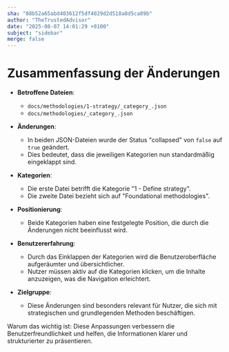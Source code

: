 ```yaml
---
sha: "08b52a65abd403612f5df4029d2d518a8d5ca89b"
author: "TheTrustedAdvisor"
date: "2025-08-07 14:01:29 +0100"
subject: "sidebar"
merge: false
---
```


# Zusammenfassung der Änderungen

- **Betroffene Dateien**: 
  - `docs/methodologies/1-strategy/_category_.json`
  - `docs/methodologies/_category_.json`
  
- **Änderungen**:
  - In beiden JSON-Dateien wurde der Status "collapsed" von `false` auf `true` geändert.
  - Dies bedeutet, dass die jeweiligen Kategorien nun standardmäßig eingeklappt sind.

- **Kategorien**:
  - Die erste Datei betrifft die Kategorie "1 - Define strategy".
  - Die zweite Datei bezieht sich auf "Foundational methodologies".

- **Positionierung**:
  - Beide Kategorien haben eine festgelegte Position, die durch die Änderungen nicht beeinflusst wird.

- **Benutzererfahrung**:
  - Durch das Einklappen der Kategorien wird die Benutzeroberfläche aufgeräumter und übersichtlicher.
  - Nutzer müssen aktiv auf die Kategorien klicken, um die Inhalte anzuzeigen, was die Navigation erleichtert.

- **Zielgruppe**:
  - Diese Änderungen sind besonders relevant für Nutzer, die sich mit strategischen und grundlegenden Methoden beschäftigen.

Warum das wichtig ist: Diese Anpassungen verbessern die Benutzerfreundlichkeit und helfen, die Informationen klarer und strukturierter zu präsentieren.

